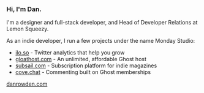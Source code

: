 ### Hi, I'm Dan.

I'm a designer and full-stack developer, and Head of Developer Relations at Lemon Squeezy.

As an indie developer, I run a few projects under the name Monday Studio:

- [ilo.so](https://ilo.so) - Twitter analytics that help you grow
- [gloathost.com](https://gloathost.com) - An unlimited, affordable Ghost host
- [subsail.com](https://subsail.com) - Subscription platform for indie magazines
- [cove.chat](https://cove.chat) - Commenting built on Ghost memberships

[danrowden.com](https://danrowden.com)
